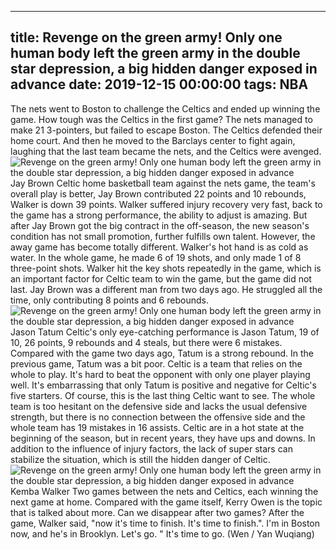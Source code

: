 
---
title: Revenge on the green army! Only one human body left the green army in the double star depression, a big hidden danger exposed in advance
date: 2019-12-15 00:00:00
tags:  NBA
---
The nets went to Boston to challenge the Celtics and ended up winning the game. How tough was the Celtics in the first game? The nets managed to make 21 3-pointers, but failed to escape Boston. The Celtics defended their home court. And then he moved to the Barclays center to fight again, laughing that the last team became the nets, and the Celtics were avenged.
![Revenge on the green army! Only one human body left the green army in the double star depression, a big hidden danger exposed in advance](0b9b5b412c8949a0937a3bbe6b2b8f74.jpg)
Jay Brown
Celtic home basketball team against the nets game, the team's overall play is better, Jay Brown contributed 22 points and 10 rebounds, Walker is down 39 points. Walker suffered injury recovery very fast, back to the game has a strong performance, the ability to adjust is amazing. But after Jay Brown got the big contract in the off-season, the new season's condition has not small promotion, further fulfills own talent.
However, the away game has become totally different. Walker's hot hand is as cold as water. In the whole game, he made 6 of 19 shots, and only made 1 of 8 three-point shots. Walker hit the key shots repeatedly in the game, which is an important factor for Celtic team to win the game, but the game did not last. Jay Brown was a different man from two days ago. He struggled all the time, only contributing 8 points and 6 rebounds.
![Revenge on the green army! Only one human body left the green army in the double star depression, a big hidden danger exposed in advance](f7dc9f33be834f25ae6deade5162c233.jpg)
Jason Tatum
Celtic's only eye-catching performance is Jason Tatum, 19 of 10, 26 points, 9 rebounds and 4 steals, but there were 6 mistakes. Compared with the game two days ago, Tatum is a strong rebound. In the previous game, Tatum was a bit poor. Celtic is a team that relies on the whole to play. It's hard to beat the opponent with only one player playing well. It's embarrassing that only Tatum is positive and negative for Celtic's five starters.
Of course, this is the last thing Celtic want to see. The whole team is too hesitant on the defensive side and lacks the usual defensive strength, but there is no connection between the offensive side and the whole team has 19 mistakes in 16 assists. Celtic are in a hot state at the beginning of the season, but in recent years, they have ups and downs. In addition to the influence of injury factors, the lack of super stars can stabilize the situation, which is still the hidden danger of Celtic.
![Revenge on the green army! Only one human body left the green army in the double star depression, a big hidden danger exposed in advance](dbd4fe6dd9a1471c9bdb313426d5ddbb.jpg)
Kemba Walker 
Two games between the nets and Celtics, each winning the next game at home. Compared with the game itself, Kerry Owen is the topic that is talked about more. Can we disappear after two games? After the game, Walker said, "now it's time to finish. It's time to finish.". I'm in Boston now, and he's in Brooklyn. Let's go. "
It's time to go.
(Wen / Yan Wuqiang)